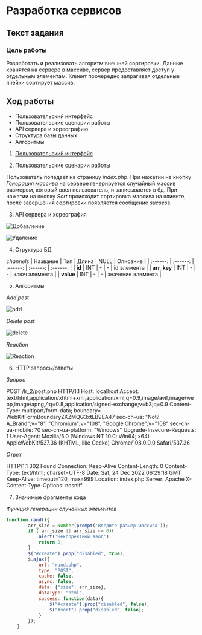 # Разработка сервисов
## Текст задания
### Цель работы
Разработать и реализовать алгоритм внешней сортировки. Данные хранятся на сервере в массиве, сервер предоставляет доступ у отдельным элементам. Клиент поочередно запрагивая отдельные ячейки сортирует массив.
## Ход работы
- Пользовательский интерфейс
- Пользовательские сценарии работы
- API сервера и хореографию
- Структура базы данных
- Алгоритмы
1) [Пользовательский интерфейс]()

2) Пользовательские сценарии работы

Пользователь попадает на страницу *index.php*. При нажатии на кнопку *Генерация массива* на сервере генерируется случайный массив размером, который ввел пользователь, и записывается в бд. При нажатии на кнопку *Sort* происходит сортировка массива на клиенте, после завершения сортировки появляется сообщение *sucsess*.

3. API сервера и хореография

![Добавление]()

![Удаление]()

4. Структура БД

*channels*
| Название | Тип | Длина | NULL | Описание |
| :------: | :------: | :------: | :------: | :------: |
| **id** | INT | - | - | id элемента |
| **arr_key** | INT | - | - | ключ элемента |
| **value** | INT | - | - | значение элемента |

5. Алгоритмы

*Add post*

![add]()

*Delete post*

![delete]()

*Reaction*

![Reaction]()

6. HTTP запросы/ответы

*Запрос*

POST /lr_2/post.php HTTP/1.1
Host: localhost
Accept: text/html,application/xhtml+xml,application/xml;q=0.9,image/avif,image/webp,image/apng,*/*;q=0.8,application/signed-exchange;v=b3;q=0.9
Content-Type: multipart/form-data; boundary=----WebKitFormBoundaryZKZMQG3xtLB9EA47
sec-ch-ua: "Not?A_Brand";v="8", "Chromium";v="108", "Google Chrome";v="108"
sec-ch-ua-mobile: ?0
sec-ch-ua-platform: "Windows"
Upgrade-Insecure-Requests: 1
User-Agent: Mozilla/5.0 (Windows NT 10.0; Win64; x64) AppleWebKit/537.36 (KHTML, like Gecko) Chrome/108.0.0.0 Safari/537.36

*Ответ*

HTTP/1.1 302 Found
Connection: Keep-Alive
Content-Length: 0
Content-Type: text/html; charset=UTF-8
Date: Sat, 24 Dec 2022 06:29:18 GMT
Keep-Alive: timeout=120, max=999
Location: index.php
Server: Apache
X-Content-Type-Options: nosniff

7. Значимые фрагменты кода

*Функция генерации случайных элементов*
```js
function rand(){
        arr_size = Number(prompt('Введите размер массива'));
        if (!arr_size || arr_size <= 0){
            alert('Некорректный ввод');
            return 0;
        }
        $("#create").prop("disabled", true);
        $.ajax({
            url: "rand.php",
            type: "POST",
            cache: false,
            async: false,
            data: {"size": arr_size},
            dataType: "html",
            success: function(data){
                $("#create").prop("disabled", false);
                $("#sort").prop("disabled", false);
            }
        });
    }
```
